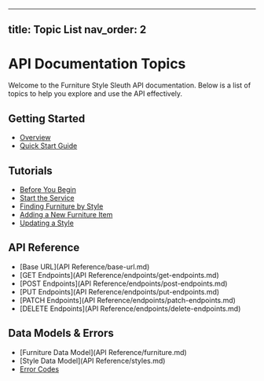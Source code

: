 

---
title: Topic List
nav_order: 2
---


# API Documentation Topics

Welcome to the Furniture Style Sleuth API documentation. Below is a list of topics to help you explore and use the API effectively.

## Getting Started
- [Overview](index.md)
- [Quick Start Guide](quickstart.md)

## Tutorials

- [Before You Begin](Tutorials/before-you-begin.md)
- [Start the Service](Tutorials/start-the-service.md)
- [Finding Furniture by Style](Tutorials/tutorial-find-furniture-by-style.md)
- [Adding a New Furniture Item](Tutorials/tutorial-add-furniture.md)
- [Updating a Style](Tutorials/tutorial-update-style.md)

## API Reference

- [Base URL](API Reference/base-url.md)
- [GET Endpoints](API Reference/endpoints/get-endpoints.md)
- [POST Endpoints](API Reference/endpoints/post-endpoints.md)
- [PUT Endpoints](API Reference/endpoints/put-endpoints.md)
- [PATCH Endpoints](API Reference/endpoints/patch-endpoints.md)
- [DELETE Endpoints](API Reference/endpoints/delete-endpoints.md)

## Data Models & Errors
- [Furniture Data Model](API Reference/furniture.md)
- [Style Data Model](API Reference/styles.md)
- [Error Codes](errors.md)
